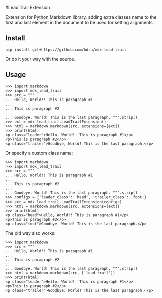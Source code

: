 #Lead Trail Extension

Extension for Python Markdown library, adding extra classes name to the
first and last element in the document to be used for setting alignments.

## Install

    pip install git+https://github.com/hdra/mdx-lead-trail

Or do it your way with the source.

## Usage

    >>> import markdown
    >>> import mdx_lead_trail
    >>> src = """
    ... Hello, World!! This is paragraph #1
    ... 
    ... This is paragraph #2
    ... 
    ... Goodbye, World! This is the last paragraph. """.strip()
    >>> ext = mdx_lead_trail.LeadTrailExtension()
    >>> html = markdown.markdown(src, extensions=[ext])
    >>> print(html)
    <p class="leader">Hello, World!! This is paragraph #1</p>
    <p>This is paragraph #2</p>
    <p class="trailer">Goodbye, World! This is the last paragraph.</p>

Or specify a custom class name:

    >>> import markdown
    >>> import mdx_lead_trail
    >>> src = """
    ... Hello, World!! This is paragraph #1
    ... 
    ... This is paragraph #2
    ... 
    ... Goodbye, World! This is the last paragraph. """.strip()
    >>> configs = {'leader_class': 'head', 'trailer_class': 'foot'}
    >>> ext = mdx_lead_trail.LeadTrailExtension(configs)
    >>> html = markdown.markdown(src, extensions=[ext])
    >>> print(html)
    <p class="head">Hello, World!! This is paragraph #1</p>
    <p>This is paragraph #2</p>
    <p class="foot">Goodbye, World! This is the last paragraph.</p>

The old way also works:

    >>> import markdown
    >>> src = """
    ... Hello, World!! This is paragraph #1
    ... 
    ... This is paragraph #2
    ... 
    ... Goodbye, World! This is the last paragraph. """.strip()
    >>> html = markdown.markdown(src, ['lead_trail'])
    >>> print(html)
    <p class="leader">Hello, World!! This is paragraph #1</p>
    <p>This is paragraph #2</p>
    <p class="trailer">Goodbye, World! This is the last paragraph.</p>